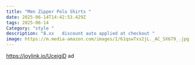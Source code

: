 ```yaml
---
title: "Men Zipper Polo Shirts "
date: 2025-06-14T14:42:53.429Z
tags: 2025-06-14
Category: "style "
description: "8.xx   discount auto applied at checkout "
image: https://m.media-amazon.com/images/I/61qswTxs2jL._AC_SX679_.jpg
---
```

https://joylink.io/UceigiD  ad